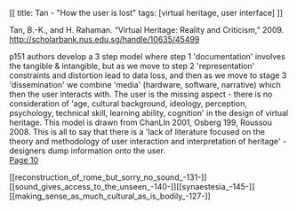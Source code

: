 [[
title: Tan - "How the user is lost"
tags: [virtual heritage, user interface]
]]

Tan, B.-K., and H. Rahaman. “Virtual Heritage: Reality and Criticism,” 2009. <http://scholarbank.nus.edu.sg/handle/10635/45499>

p151 authors develop  a 3 step model where step 1 'documentation' involves the tangible & intangible, but as we move to step 2 'representation' constraints and distortion lead to data loss, and then as we move to stage 3 'dissemination' we combine 'media' (hardware, software, narrative) which then the user interacts with. The user is the missing aspect - there is no consideration of 'age, cultural background, ideology, perception, psychology, technical skill, learning ability, cognition' in the design of virtual heritage. This model is drawn from ChanLIn 2001, Osberg 199, Roussou 2008.  This is all to say that there is a 'lack of literature focused on the theory and methodology of user interaction and interpretation of heritage' - designers dump information onto the user.   
[Page 10](sk://tan_virtual_2009#10)  

[[reconstruction_of_rome_but_sorry_no_sound_-131-]][[sound_gives_access_to_the_unseen_-140-]][[synaestesia_-145-]][[making_sense_as_much_cultural_as_is_bodily_-127-]]